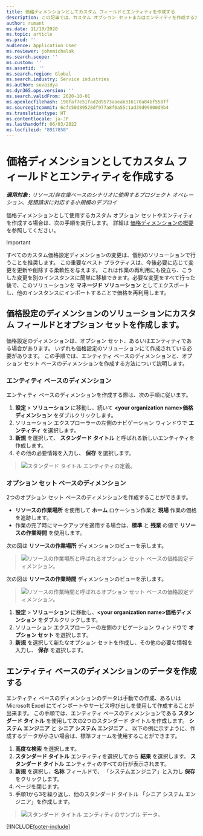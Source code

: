 ```yaml
---
title: 価格ディメンションとしてカスタム フィールドとエンティティを作成する
description: この記事では、カスタム オプション セットまたはエンティティを作成する方法について説明します。
author: rumant
ms.date: 11/18/2020
ms.topic: article
ms.prod: ''
audience: Application User
ms.reviewer: johnmichalak
ms.search.scope: ''
ms.custom: ''
ms.assetid: ''
ms.search.region: Global
ms.search.industry: Service industries
ms.author: suvaidya
ms.dyn365.ops.version: ''
ms.search.validFrom: 2020-10-01
ms.openlocfilehash: 198faf7e51fad2d9573aaeab316170a84bf558ff
ms.sourcegitcommit: 6cfc50d89528df977a8f6a55c1ad39d99800d9b4
ms.translationtype: HT
ms.contentlocale: ja-JP
ms.lasthandoff: 06/03/2022
ms.locfileid: "8917858"
---
```

# <a name="create-custom-fields-and-entities-as-pricing-dimensions"></a>価格ディメンションとしてカスタム フィールドとエンティティを作成する

_**適用対象 :** リソース/非在庫ベースのシナリオに使用するプロジェクト オペレーション、見積請求に対応する小規模のデプロイ_

価格ディメンションとして使用するカスタム オプション セットやエンティティを作成する場合は、次の手順を実行します。 詳細は [価格ディメンションの概要](pricing-dimensions-overview.md) を参照してください。  

> [!IMPORTANT]
> すべてのカスタム価格設定ディメンションの変更は、個別のソリューションで行うことを推奨します。 この重要なベスト プラクティスは、今後必要に応じて変更を更新や削除する柔軟性を与えます。 これは作業の再利用にも役立ち、こうした変更を別のインスタンスに簡単に移植できます。必要な変更をすべて行った後で、このソリューションを **マネージド ソリューション** としてエクスポートし、他のインスタンスにインポートすることで価格を再利用します。

  
## <a name="create-custom-fields-and-option-sets-in-the-pricing-dimension-solution"></a>価格設定のディメンションのソリューションにカスタム フィールドとオプション セットを作成します。

価格設定のディメンションは、オプション セット、あるいはエンティティである場合があります。 いずれも価格設定のソリューションにて作成されている必要があります。 この手順では、エンティティ ベースのディメンションと、オプション セット ベースのディメンションを作成する方法について説明します。

### <a name="entity-based-dimensions"></a>エンティティ ベースのディメンション
エンティティ ベースのディメンションを作成する際は、次の手順に従います。

1. **設定** > **ソリューション** に移動し、続いて **\<your organization name>価格ディメンション** をダブルクリックします。
2. ソリューション エクスプローラーの左側のナビゲーション ウィンドウで **エンティティ** を選択します。
3. **新規** を選択して、 **スタンダード タイトル** と呼ばれる新しいエンティティを作成します。 
4. その他の必要情報を入力し、 **保存** を選択します。

> ![スタンダード タイトル エンティティの定義。](media/Standard-Title-entity-definition.png)

### <a name="option-set-based-dimensions"></a>オプション セット ベースのディメンション 
2つのオプション セット ベースのディメンションを作成することができます。 

- **リソースの作業場所** を使用して **ホーム** ロケーション作業と **現場** 作業の価格を追跡します。 
- 作業の完了時にマークアップを適用する場合は、**標準** と **残業** の値で **リソースの作業時間** を使用します。

次の図は **リソースの作業場所** ディメンションのビューを示します。 

> ![リソースの作業場所と呼ばれるオプション セット ベースの価格設定ディメンション。](media/Option-set-PD-called-Resource-Work-Location.png)

次の図は **リソースの作業時間** ディメンションのビューを示します。 

> ![リソースの作業時間と呼ばれるオプション セット ベースの価格設定ディメンション。](media/Option-set-PD-called-Resource-Work-Hours.png)

1. **設定** > **ソリューション** に移動し、**\<your organization name>価格ディメンション** をダブルクリックします。 
2. ソリューション エクスプローラーの左側のナビゲーション ウィンドウで **オプション セット** を選択します。 
3. **新規** を選択して新たなオプション セットを作成し、その他の必要な情報を入力し、 **保存** を選択します。

## <a name="create-data-for-entity-based-dimensions"></a>エンティティ ベースのディメンションのデータを作成する

エンティティ ベースのディメンションのデータは手動での作成、あるいは Microsoft Excel にてインポートやサービス呼び出しを使用して作成することが出来ます。 この手順では、エンティティ ベースのディメンションである **スタンダード タイトル** を使用して次の2つのスタンダード タイトルを作成します。 **システム エンジニア** と **シニア システム エンジニア** 。 以下の例に示すように、作成するデータが小さい場合は、標準フォームを使用することができます。

1. **高度な検索** を選択します。
2. **スタンダード タイトル** エンティティを選択してから **結果** を選択します。 **スタンダード タイトル** エンティティのすべての行が表示されます。
3. **新規** を選択し、**名称** フィールドで、 「システムエンジニア」と入力し **保存** をクリックします。
4. ページを閉じます。 
5. 手順1から3を繰り返し、他のスタンダード タイトル 「シニア システム エンジニア」を作成します。

> ![スタンダード タイトル エンティティのサンプル データ。](media/ST-data.png)


[!INCLUDE[footer-include](../includes/footer-banner.md)]